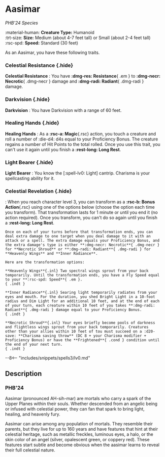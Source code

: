 # Aasimar

*PHB'24 Species*

:material-human: **Creature Type:** Humanoid  
:trt-size: **Size:** Medium (about 4-7 feet tall) or Small (about 2-4 feet tall)  
:rsc-spd: **Speed:** Standard (30 feet)

As an Aasimar, you have these following traits.

<div class="dl-bootstrap" markdown>

### Celestial Resistance {.hide}

**Celestial Resistance**
:   You have **:dmg-res: Resistance**{ .em } to **:dmg-necr: Necrotic**{ .dmg-necr } damage and **:dmg-radi: Radiant**{ .dmg-radi } damage.

### Darkvision {.hide}

**Darkvision**
:   You have Darkvision with a range of 60 feet.

### Healing Hands {.hide}

**Healing Hands**
:   As a **:rsc-a: Magic**{.rsc} action, you touch a creature and roll a number of :die-d4: d4s equal to your Proficiency Bonus. The creature regains a number of Hit Points to the total rolled. Once you use this trait, you can't use it again until you finish a **:rest-long: Long Rest**.

### Light Bearer {.hide}

**Light Bearer**
:   You know the [:spell-lv0: Light] cantrip. Charisma is your spellcasting ability for it.

### Celestial Revelation {.hide}

:   When you reach character level 3, you can transform as a **:rsc-b: Bonus Action**{.rsc} using one of the options below (choose the option each time you transform). That transformation lasts for 1 minute or until you end it (no action required). Once you transform, you can't do so again until you finish a **:rest-long: Long Rest**.

    Once on each of your turns before that transformation ends, you can deal extra damage to one target when you deal damage to it with an attack or a spell. The extra damage equals your Proficiency Bonus, and the extra damage's type is either **:dmg-necr: Necrotic**{ .dmg-necr } for **Necrotic Shroud** or **:dmg-radi: Radiant**{ .dmg-radi } for **Heavenly Wings** and **Inner Radiance**.

    Here are the transformation options:

    **Heavenly Wings**{.inl} Two spectral wings sprout from your back temporarily. Until the transformation ends, you have a Fly Speed equal to your **:rsc-spd: Speed**{ .em }.
    { .indt }

    **Inner Radiance**{.inl} Searing light temporarily radiates from your eyes and mouth. For the duration, you shed Bright Light in a 10-foot radius and Dim Light for an additional 10 feet, and at the end of each of your turn, each creature within 10 feet of you takes **:dmg-radi: Radiant**{ .dmg-radi } damage equal to your Proficiency Bonus.
    { .indt }

    **Necrotic Shroud**{.inl} Your eyes briefly become pools of darkness and flightless wings sprout from your back temporarily. Creatures other than your allies within 10 feet of tou must succeed on a :d20-save: **Charisma saving throw** (DC 8 + your Charisma modifier + Proficiency Bonus) or have the **Frightened**{ .cond } condition until the end of your next turn.
    { .indt }

</div>

--8<-- "includes/snippets/spells3/lv0.md"

## Description

### PHB'24

Aasimar (pronounced AH-sih-mar) are mortals who carry a spark of the Upper Planes within their souls. Whether descended from an angelic being or infused with celestial power, they can fan that spark to bring light, healing, and heavenly fury.

Aasimar can arise among any population of mortals. They resemble their parents, but they live for up to 160 years and have features that hint at their celestial heritage, such as metallic freckles, luminous eyes, a halo, or the skin color of an angel (silver, opalescent green, or coppery red). These features start subtle and become obvious when the aasimar learns to reveal their full celestial nature.
